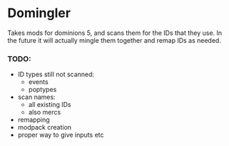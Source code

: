 # Domingler

Takes mods for dominions 5, and scans them for the IDs that they use. In the future it will actually 
mingle them together and remap IDs as needed. 

### TODO:
- ID types still not scanned:
    - events
    - poptypes
- scan names:
    - all existing IDs
    - also mercs
- remapping
- modpack creation
- proper way to give inputs etc
